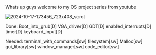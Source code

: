 Whats up guys welcome to my OS project series from youtube

![2024-10-17-173456_723x408_scrot](https://github.com/user-attachments/assets/01662f1e-1d9c-4500-a71b-5f7786cfcb50)

Done:
  Boot_into_grub[D]
  VGA_driver[D]
  GDT[D]
  enabled_interrupts[D]
  timer[D]
  keyboard_input[D]

Needed:
  terminal_with_commands[sw]
  filesystem[sw]
  Malloc[sw]
  gui_library[sw]
  window_manager[sw]
  code_editor[sw]
  
